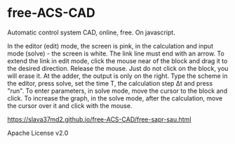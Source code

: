 # free-ACS-CAD
Automatic control system CAD, online, free. On javascript.

In the editor (edit) mode, the screen is pink, in the calculation and input mode (solve) - the screen is white. 
The link line must end with an arrow. 
To extend the link in edit mode, click the mouse near of the block and drag it to the desired direction. Release the mouse. Just do not click on the block, you will erase it. 
At the adder, the output is only on the right. 
Type the scheme in the editor, press solve, set the time T, the calculation step Δt and press "run". 
To enter parameters, in solve mode, move the cursor to the block and click. 
To increase the graph, in the solve mode, after the calculation, move the cursor over it and click with the mouse. 

https://slava37md2.github.io/free-ACS-CAD/free-sapr-sau.html

Apache License v2.0
